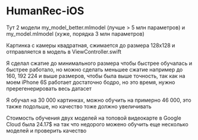 # HumanRec-iOS
Тут 2 модели my_model_better.mlmodel (лучше > 5 млн параметров) и my_model.mlmodel (хуже, порядка 3 млн параметров)

Картинка с камеры квадратная, сжимается до размера 128х128 и отправляется в модель в ViewController.swift

Я сделал сжатие до минимального размера чтобы быстрее обучалась и быстрее работало, но можно сделать меньшее сжатие например до 160, 192 224 и выше размеров, чтобы была выше точность, так как на моем iPhone 6S работает достаточно бодро, но это время, нужно пререгенерировать весь датасет

Я обучал на 30 000 картинках, можно обучить на примерно 46 000, это также подольше, но качество тоже должно увеличивать

Стоимость обучения двух моделей на топовой видеокарте в Google Cloud была 24.17$ на так что недорого можено обучить еще несколько моделей и проверить качество 
